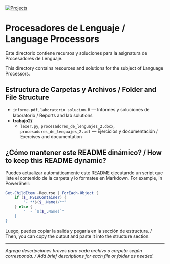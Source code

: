 [![Projects](https://img.shields.io/badge/Projects-2-green.svg)](#-proyectos)
# Procesadores de Lenguaje / Language Processors

Este directorio contiene recursos y soluciones para la asignatura de Procesadores de Lenguaje.

This directory contains resources and solutions for the subject of Language Processors.

## Estructura de Carpetas y Archivos / Folder and File Structure

- `informe.pdf`, `laboratorio_solucion.R` — Informes y soluciones de laboratorio / Reports and lab solutions
- **trabajo2/**
  - `lexer.py`, `procesadores_de_lenguajes_2.docx`, `procesadores_de_lenguajes_2.pdf` — Ejercicios y documentación / Exercises and documentation

## ¿Cómo mantener este README dinámico? / How to keep this README dynamic?

Puedes actualizar automáticamente este README ejecutando un script que liste el contenido de la carpeta y lo formatee en Markdown. For example, in PowerShell:

```powershell
Get-ChildItem -Recurse | ForEach-Object {
    if ($_.PSIsContainer) {
        "- **$($_.Name)/**"
    } else {
        "  - `$($_.Name)`"
    }
}
```

Luego, puedes copiar la salida y pegarla en la sección de estructura. / Then, you can copy the output and paste it into the structure section.

---

_Agrega descripciones breves para cada archivo o carpeta según corresponda. / Add brief descriptions for each file or folder as needed._
